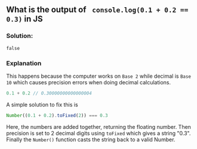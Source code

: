 ## What is the output of ` console.log(0.1 + 0.2 == 0.3)` in JS
### Solution: 
`false`
### Explanation
This happens because the computer works on `Base 2` while decimal is `Base 10` which causes precision errors when doing decimal calculations.
```js
0.1 + 0.2 // 0.30000000000000004
```
A simple solution to fix this is
```js
Number((0.1 + 0.2).toFixed(2)) === 0.3 
```
Here, the numbers are added together, returning the floating number. Then precision is set to 2 decimal digits using `toFixed` which gives a string "0.3". Finally the `Number()` function casts the string back to a valid Number.
